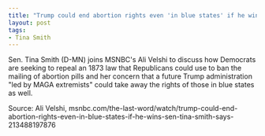 ```yaml
---
title: "Trump could end abortion rights even 'in blue states' if he wins, Sen. Tina Smith says"
layout: post
tags:
- Tina Smith
---
```


Sen. Tina Smith (D-MN) joins MSNBC's Ali Velshi to discuss how Democrats are seeking to repeal an 1873 law that Republicans could use to ban the mailing of abortion pills and her concern that a future Trump administration "led by MAGA extremists" could take away the rights of those in blue states as well.

Source: Ali Velshi, msnbc.com/the-last-word/watch/trump-could-end-abortion-rights-even-in-blue-states-if-he-wins-sen-tina-smith-says-213488197876
